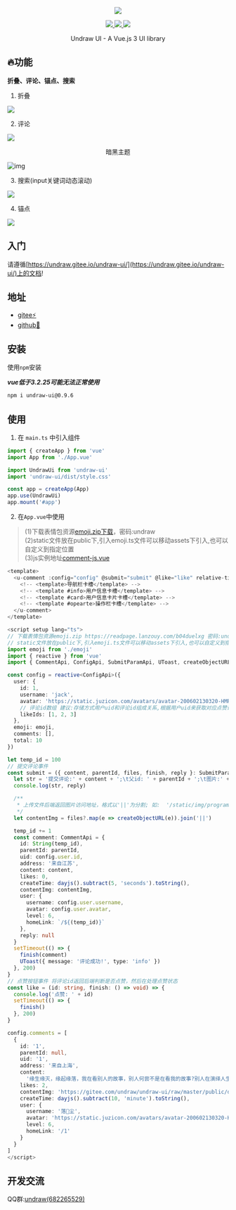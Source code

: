   <p align="center">
    <img src="https://s2.loli.net/2022/04/19/m4aqSs6DINYCLjG.png">
  </p>
<p align="center">
   <a href="https://www.npmjs.org/package/undraw-ui">
    <img src="https://img.shields.io/npm/v/undraw-ui.svg">
  </a>
  <a href="https://npmcharts.com/compare/undraw-ui?minimal=true">
    <img src="https://img.shields.io/npm/dt/undraw-ui.svg">
  </a>
  <a href="https://github.com/vuejs/core">
    <img src="https://img.shields.io/badge/dependencies-vue%E2%89%A53.2.25-green">
  </a>



<p align="center">Undraw UI - A Vue.js 3 UI library</p>

## 🔥功能

**折叠、评论、锚点、搜索**



1. 折叠

![](https://s2.loli.net/2022/04/28/frd5h8bulF7SZK6.png)


2. 评论

![](https://s2.loli.net/2022/04/28/HtGWBxsJ5LljDEU.png)

<p style="text-align: center">暗黑主题<p>

![img](https://gitee.com/undraw/undraw-ui/raw/master/public/docs/comment-dark.png)

3. 搜索(input关键词动态滚动)

![](https://s2.loli.net/2022/06/22/juvX79t6OPcaWZs.png)

4. 锚点

![](https://s2.loli.net/2022/04/30/r2XbGviK8FqUoRQ.png)

## 入门

请遵循[https://undraw.gitee.io/undraw-ui/](https://undraw.gitee.io/undraw-ui/)上的文档!

## 地址

- [gitee⚡️](https://gitee.com/undraw/undraw-ui)
- [github📌](https://github.com/readpage/undraw-ui)

## 安装

使用`npm`安装

***vue低于3.2.25可能无法正常使用***
```bash
npm i undraw-ui@0.9.6
```



## 使用

1. 在 `main.ts` 中引入组件

```ts
import { createApp } from 'vue'
import App from './App.vue'

import UndrawUi from 'undraw-ui'
import 'undraw-ui/dist/style.css'

const app = createApp(App)
app.use(UndrawUi)
app.mount('#app')
```

2. 在`App.vue`中使用
> (1)下载表情包资源[emoji.zip下载](https://readpage.lanzouy.com/b04duelxg)，密码:undraw  
> (2)static文件放在public下,引入emoji.ts文件可以移动assets下引入,也可以自定义到指定位置  
> (3)js实例地址[comment-js.vue](https://undraw.gitee.io/undraw-ui/guide/usage.html)


```ts
<template>
  <u-comment :config="config" @submit="submit" @like="like" relative-time>
    <!-- <template>导航栏卡槽</template> -->
    <!-- <template #info>用户信息卡槽</template> -->
    <!-- <template #card>用户信息卡片卡槽</template> -->
    <!-- <template #opearte>操作栏卡槽</template> -->
  </u-comment>
</template>

<script setup lang="ts">
// 下载表情包资源emoji.zip https://readpage.lanzouy.com/b04duelxg 密码:undraw
// static文件放在public下,引入emoji.ts文件可以移动assets下引入,也可以自定义到指定位置
import emoji from './emoji'
import { reactive } from 'vue'
import { CommentApi, ConfigApi, SubmitParamApi, UToast, createObjectURL, dayjs } from 'undraw-ui'

const config = reactive<ConfigApi>({
  user: {
    id: 1,
    username: 'jack',
    avatar: 'https://static.juzicon.com/avatars/avatar-200602130320-HMR2.jpeg?x-oss-process=image/resize,w_100',
    // 评论id数组 建议:存储方式用户uid和评论id组成关系,根据用户uid来获取对应点赞评论id,然后加入到数组中返回
    likeIds: [1, 2, 3]
  },
  emoji: emoji,
  comments: [],
  total: 10
})

let temp_id = 100
// 提交评论事件
const submit = ({ content, parentId, files, finish, reply }: SubmitParamApi) => {
  let str = '提交评论:' + content + ';\t父id: ' + parentId + ';\t图片:' + files + ';\t被回复评论:'
  console.log(str, reply)

  /**
   * 上传文件后端返回图片访问地址，格式以'||'为分割; 如:  '/static/img/program.gif||/static/img/normal.webp'
   */
  let contentImg = files?.map(e => createObjectURL(e)).join('||')

  temp_id += 1
  const comment: CommentApi = {
    id: String(temp_id),
    parentId: parentId,
    uid: config.user.id,
    address: '来自江苏',
    content: content,
    likes: 0,
    createTime: dayjs().subtract(5, 'seconds').toString(),
    contentImg: contentImg,
    user: {
      username: config.user.username,
      avatar: config.user.avatar,
      level: 6,
      homeLink: `/${(temp_id)}`
    },
    reply: null
  }
  setTimeout(() => {
    finish(comment)
    UToast({ message: '评论成功!', type: 'info' })
  }, 200)
}
// 点赞按钮事件 将评论id返回后端判断是否点赞，然后在处理点赞状态
const like = (id: string, finish: () => void) => {
  console.log('点赞: ' + id)
  setTimeout(() => {
    finish()
  }, 200)
}

config.comments = [
  {
    id: '1',
    parentId: null,
    uid: '1',
    address: '来自上海',
    content:
      '缘生缘灭，缘起缘落，我在看别人的故事，别人何尝不是在看我的故事?别人在演绎人生，我又何尝不是在这场戏里?谁的眼神沧桑了谁?我的眼神，只是沧桑了自己[喝酒]',
    likes: 2,
    contentImg: 'https://gitee.com/undraw/undraw-ui/raw/master/public/docs/normal.webp',
    createTime: dayjs().subtract(10, 'minute').toString(),
    user: {
      username: '落🤍尘',
      avatar: 'https://static.juzicon.com/avatars/avatar-200602130320-HMR2.jpeg?x-oss-process=image/resize,w_100',
      level: 6,
      homeLink: '/1'
    }
  }
]
</script>

```


## 开发交流

QQ群:[undraw(682265529)](https://jq.qq.com/?_wv=1027&k=NsgARkfw)

